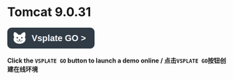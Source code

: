 # Tomcat 9.0.31

<a href="https://www.vsplate.com/?docker-compose=https://github.com/vsplate/dcenvs/tomcat/9.0.31"><img alt="VSPLATE GO" src="https://raw.githubusercontent.com/vsplate/images/master/vsgo_btn.png" width="200px"></a>

**Click the `VSPLATE GO` button to launch a demo online / 点击`VSPLATE GO`按钮创建在线环境**
